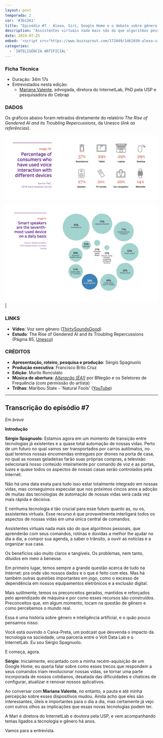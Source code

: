 ```yaml
---
layout: post
temporada: 2
cor: '#3b1261'
title: "Episódio #7 - Alexa, Siri, Google Home e o debate sobre gênero e assistentes virtuais"
description: "Assistentes virtuais nada mais são do que algoritmos pessoais, que aprenderão com seus comandos, rotinas e dúvidas a melhor lhe ajudar no dia a dia, a compor sua agenda, a saber o trânsito, a ouvir as notícias e a organizar sua casa. Os benefícios são muito claros e tangíveis. Os problemas, nem tanto. temos os preconceitos gerados, mantidos e reforçados pelo aprendizado de máquina e por como esses recursos são construídos. Preconceitos que, em algum momento, tocam na questão de gênero e como percebemos o mundo real."
date: 2019-07-25
embed: '<script src="https://www.buzzsprout.com/172849/1462030-alexa-siri-google-home-e-o-debate-sobre-genero-e-assistentes-virtuais.js?player=small" type="text/javascript" charset="utf-8"></script>'
categories:
  - 'INTELIGÊNCIA ARTIFICIAL'
---
```


### **Ficha Técnica**

- Duração: 34m 17s
- Entrevistados nesta edição: 
    - [Mariana Valente](https://twitter.com/mrnvlnt), advogada, diretora do InternetLab, PhD pela USP e pesquisadora do Cebrap

### DADOS

Os gráficos abaixo foram retirados diretamente do relatório *The Rise of Gendered AI and its Troubling Repercussions*, da Unesco (*link as referências*).

![grafico 1](../img/eps/ep7_1.png)

![grafico 2](../img/eps/ep7-2.png)                        |


### LINKS

- **Vídeo**: Voz sem gênero ([ThirtySoundsGood](http://www.thirtysoundsgood.dk/?flv_portfolio=q-the-worlds-first-genderless-voice))
- **Estudo**: The Rise of Gendered AI and its Troubling Repercussions
 (Página 85, [Unesco](https://unesdoc.unesco.org/in/documentViewer.xhtml?v=2.1.196&id=p::usmarcdef_0000367416&file=/in/rest/annotationSVC/DownloadWatermarkedAttachment/attach_import_77988d38-b8bd-4cc1-b9b4-3cc16d631bf9%3F_%3D367416eng.pdf&locale=en&multi=true&ark=/ark:/48223/pf0000367416/PDF/367416eng.pdf#%5B%7B%22num%22%3A384%2C%22gen%22%3A0%7D%2C%7B%22name%22%3A%22XYZ%22%7D%2C0%2C842%2Cnull%5D))


### CRÉDITOS

- **Apresentação, roteiro, pesquisa e produção**: Sérgio Spagnuolo
- **Produção executiva**: Francisco Brito Cruz
- **Edição**: Murilo Roncolato
- **Música de abertura**: [_Alteração (ÉA!)_](https://www.youtube.com/watch?v=EmCgOADirkg) por BNegão e os Seletores de Frequência (com permissão do artista)  
- **Trilhas**: Maribou State - 'Natural Fools' ([YouTube](https://www.youtube.com/watch?v=6YWeZNH4adM))


---

## Transcrição do episódio #7

*Em breve*

**Introdução**

**Sérgio Spagnuolo**: Estamos agora em um momento de transição entre tecnologias já existentes e a quase total automação de nossas vidas. Perto de um futuro no qual vamos ser transportados por carros autômatos, no qual teremos nossas encomendas entregues por drones na porta de casa, no qual as nossas geladeiras farão suas próprias compras, a televisão selecionará nosso conteúdo inteiramente por comando de voz e as portas, luzes e quase todos os aspectos de nossas casas serão controlados pela Internet.

Não há uma data exata para tudo isso estar totalmente integrado em nossas vidas, mas conseguimos especular que nos próximos cincos anos a adoção de muitas das tecnologias de automação de nossas vidas será cada vez mais rápida e decisiva.

E nenhuma tecnologia é tão crucial para esse futuro quanto as, ou os, assistentes virtuais. Esse recurso é que provavelmente interligará todos os aspectos de nossas vidas em uma única central de comandos.

Assistentes virtuais nada mais são do que algoritmos pessoais, que aprenderão com seus comandos, rotinas e dúvidas a melhor lhe ajudar no dia a dia, a compor sua agenda, a saber o trânsito, a ouvir as notícias e a organizar sua casa.

Os benefícios são muito claros e tangíveis. Os problemas, nem tanto, diluídos em meio à benesse.

Em primeiro lugar, temos sempre a grande questão acerca de tudo na Internet: pra onde vão nossos dados e o que é feito com eles. Mas há também outras questões importantes em jogo, como o excesso de dependência em nossos equipamentos eletrônicos e a exclusão digital.

Mais sutilmente, temos os preconceitos gerados, mantidos e reforçados pelo aprendizado de máquina e por como esses recursos são construídos. Preconceitos que, em algum momento, tocam na questão de gênero e como percebemos o mundo real.

Essa é uma história sobre gênero e inteligência artificial, e o quão pouco pensamos nisso.

Você está ouvindo o Caixa-Preta, um podcast que desvenda o impacto da tecnologia na sociedade, uma parceria entre o Volt Data Lab e o InternetLab. Eu sou Sérgio Spagnuolo.

E começa, agora.

**Sérgio**: Inicialmente, encantado com a minha recém-aquisição de um Google Home, eu queria falar sobre como esses trecos que respondem a seus comandos iriam revolucionar nossas vidas, se tornar uma parte incorporada de nossos cotidianos, desatada das dificuldades e chatices de configurar, atualizar e renovar nossos aplicativos.

Ao conversar com **Mariana Valente**, no entanto, a pauta e até minha percepção sobre esses dispositivos mudou. Ainda acho que eles são interessantes, úteis e importantes para o dia a dia, mas certamente já vejo com outros olhos as implicações que essas novas tecnologias podem ter.

A Mari é diretora do InternetLab e doutora pela USP, e vem acompanhando temas ligados a tecnologia e gênero há anos.

Vamos para a entrevista.

